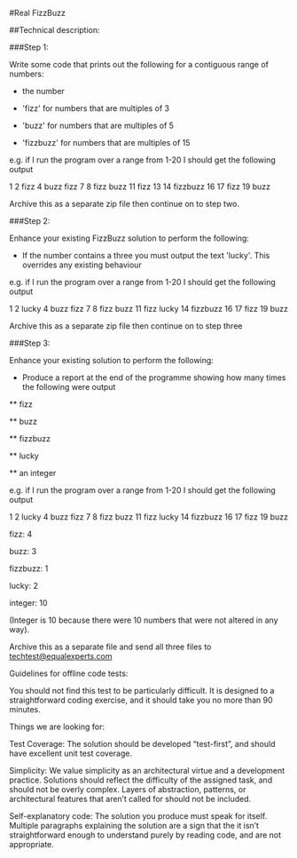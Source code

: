 #Real FizzBuzz

 

##Technical description:

###Step 1:

Write some code that prints out the following for a contiguous range of numbers:

* the number

* 'fizz' for numbers that are multiples of 3

* 'buzz' for numbers that are multiples of 5

* 'fizzbuzz' for numbers that are multiples of 15

 

e.g. if I run the program over a range from 1-20 I should get the following output

 

1 2 fizz 4 buzz fizz 7 8 fizz buzz 11 fizz 13 14 fizzbuzz 16 17 fizz 19 buzz

 

Archive this as a separate zip file then continue on to step two.

 

###Step 2:

Enhance your existing FizzBuzz solution to perform the following:

 

* If the number contains a three you must output the text 'lucky'. This overrides any existing behaviour

 

e.g. if I run the program over a range from 1-20 I should get the following output

 

1 2 lucky 4 buzz fizz 7 8 fizz buzz 11 fizz lucky 14 fizzbuzz 16 17 fizz 19 buzz

 

Archive this as a separate zip file then continue on to step three

 

###Step 3:

Enhance your existing solution to perform the following:

 

* Produce a report at the end of the programme showing how many times the following were output

** fizz

** buzz

** fizzbuzz

** lucky

** an integer

 

e.g. if I run the program over a range from 1-20 I should get the following output

 

1 2 lucky 4 buzz fizz 7 8 fizz buzz 11 fizz lucky 14 fizzbuzz 16 17 fizz 19 buzz

fizz: 4

buzz: 3

fizzbuzz: 1

lucky: 2

integer: 10

 

(Integer is 10 because there were 10 numbers that were not altered in any way).

 

Archive this as a separate file and send all three files to techtest@equalexperts.com

 

Guidelines for offline code tests:

 

You should not find this test to be particularly difficult. It is designed to a straightforward coding exercise, and it should take you no more than 90 minutes.

 

Things we are looking for:

 

Test Coverage: The solution should be developed “test-first”, and should have excellent unit test coverage.

 

Simplicity: We value simplicity as an architectural virtue and a development practice. Solutions should reflect the difficulty of the assigned task, and should not be overly complex. Layers of abstraction, patterns, or architectural features that aren’t called for should not be included.

 

Self-explanatory code: The solution you produce must speak for itself. Multiple paragraphs explaining the solution are a sign that the it isn’t straightforward enough to understand purely by reading code, and are not appropriate.


